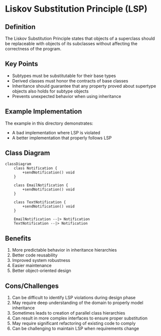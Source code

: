 # Liskov Substitution Principle (LSP)

## Definition
The Liskov Substitution Principle states that objects of a superclass should be replaceable with objects of its subclasses without affecting the correctness of the program.

## Key Points
- Subtypes must be substitutable for their base types
- Derived classes must honor the contracts of base classes
- Inheritance should guarantee that any property proved about supertype objects also holds for subtype objects
- Prevents unexpected behavior when using inheritance

## Example Implementation
The example in this directory demonstrates:
- A bad implementation where LSP is violated
- A better implementation that properly follows LSP

## Class Diagram
```mermaid
classDiagram
    class Notification {
        +sendNotification() void
    }
    
    class EmailNotification {
        +sendNotification() void
    }
    
    class TextNotification {
        +sendNotification() void
    }
    
    EmailNotification --|> Notification
    TextNotification --|> Notification
```

## Benefits
1. More predictable behavior in inheritance hierarchies
2. Better code reusability
3. Improved system robustness
4. Easier maintenance
5. Better object-oriented design

## Cons/Challenges
1. Can be difficult to identify LSP violations during design phase
2. May require deep understanding of the domain to properly model inheritance
3. Sometimes leads to creation of parallel class hierarchies
4. Can result in more complex interfaces to ensure proper substitution
5. May require significant refactoring of existing code to comply
6. Can be challenging to maintain LSP when requirements change
